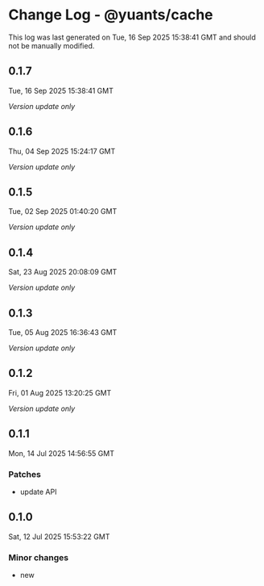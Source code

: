 # Change Log - @yuants/cache

This log was last generated on Tue, 16 Sep 2025 15:38:41 GMT and should not be manually modified.

## 0.1.7
Tue, 16 Sep 2025 15:38:41 GMT

_Version update only_

## 0.1.6
Thu, 04 Sep 2025 15:24:17 GMT

_Version update only_

## 0.1.5
Tue, 02 Sep 2025 01:40:20 GMT

_Version update only_

## 0.1.4
Sat, 23 Aug 2025 20:08:09 GMT

_Version update only_

## 0.1.3
Tue, 05 Aug 2025 16:36:43 GMT

_Version update only_

## 0.1.2
Fri, 01 Aug 2025 13:20:25 GMT

_Version update only_

## 0.1.1
Mon, 14 Jul 2025 14:56:55 GMT

### Patches

- update API

## 0.1.0
Sat, 12 Jul 2025 15:53:22 GMT

### Minor changes

- new

